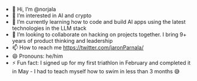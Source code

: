 - 👋 Hi, I’m @norjala
- 👀 I’m interested in AI and crypto
- 🌱 I’m currently learning how to code and build AI apps using the latest technologies in the LLM stack
- 💞️ I’m looking to collaborate on hacking on projects together. I bring 9+ years of product thinking and leadership
- 📫 How to reach me https://twitter.com/jaronParnala/
- 😄 Pronouns: he/him
- ⚡ Fun fact: I signed up for my first triathlon in February and completed it in May - I had to teach myself how to swim in less than 3 months 😅

<!---
norjala/norjala is a ✨ special ✨ repository because its `README.md` (this file) appears on your GitHub profile.
You can click the Preview link to take a look at your changes.
--->

